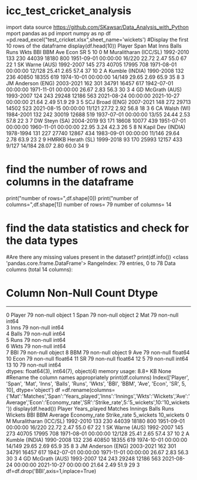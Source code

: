 # icc_test_cricket_analysis
import data source https://github.com/SKawsar/Data_Analysis_with_Python
mport pandas as pd
import numpy as np
df =pd.read_excel("test_cricket.xlsx",sheet_name='wickets')
#Display the first 10 rows of the dataframe
display(df.head(10))
Player	Span	Mat	Inns	Balls	Runs	Wkts	BBI	BBM	Ave	Econ	SR	5	10
0	M Muralitharan (ICC/SL)	1992-2010	133	230	44039	18180	800	1951-09-01 00:00:00	16/220	22.72	2.47	55.0	67	22
1	SK Warne (AUS)	1992-2007	145	273	40705	17995	708	1971-08-01 00:00:00	12/128	25.41	2.65	57.4	37	10
2	A Kumble (INDIA)	1990-2008	132	236	40850	18355	619	1974-10-01 00:00:00	14/149	29.65	2.69	65.9	35	8
3	JM Anderson (ENG)	2003-2021	162	301	34791	16457	617	1942-07-01 00:00:00	1971-11-01 00:00:00	26.67	2.83	56.3	30	3
4	GD McGrath (AUS)	1993-2007	124	243	29248	12186	563	2021-08-24 00:00:00	2021-10-27 00:00:00	21.64	2.49	51.9	29	3
5	SCJ Broad (ENG)	2007-2021	148	272	29713	14502	523	2021-08-15 00:00:00	11/121	27.72	2.92	56.8	18	3
6	CA Walsh (WI)	1984-2001	132	242	30019	12688	519	1937-07-01 00:00:00	13/55	24.44	2.53	57.8	22	3
7	DW Steyn (SA)	2004-2019	93	171	18608	10077	439	1951-07-01 00:00:00	1960-11-01 00:00:00	22.95	3.24	42.3	26	5
8	N Kapil Dev (INDIA)	1978-1994	131	227	27740	12867	434	1983-09-01 00:00:00	11/146	29.64	2.78	63.9	23	2
9	HMRKB Herath (SL)	1999-2018	93	170	25993	12157	433	9/127	14/184	28.07	2.80	60.0	34	9
# find the number of rows and columns in the dataframe
print("number of rows=",df.shape[0])
print("number of columns=",df.shape[1])
number of rows= 79
number of columns= 14
# find the data statistics and check for the data types
#Are there any missing values present in the dataset?
print(df.info())
<class 'pandas.core.frame.DataFrame'>
RangeIndex: 79 entries, 0 to 78
Data columns (total 14 columns):
 #   Column  Non-Null Count  Dtype  
---  ------  --------------  -----  
 0   Player  79 non-null     object 
 1   Span    79 non-null     object 
 2   Mat     79 non-null     int64  
 3   Inns    79 non-null     int64  
 4   Balls   79 non-null     int64  
 5   Runs    79 non-null     int64  
 6   Wkts    79 non-null     int64  
 7   BBI     79 non-null     object 
 8   BBM     79 non-null     object 
 9   Ave     79 non-null     float64
 10  Econ    79 non-null     float64
 11  SR      79 non-null     float64
 12  5       79 non-null     int64  
 13  10      79 non-null     int64  
dtypes: float64(3), int64(7), object(4)
memory usage: 8.8+ KB
None
#Rename the column names appropriately
print(df.columns)
Index(['Player',   'Span',    'Mat',   'Inns',  'Balls',   'Runs',   'Wkts',
          'BBI',    'BBM',    'Ave',   'Econ',     'SR',        5,       10],
      dtype='object')
df =df.rename(columns={'Mat':'Matches','Span':'Years_played','Inns':'Innings','Wkts':'Wickets','Ave':'Average','Econ':'Economy_rate','SR':'Strike_rate',5:'5_wickets',10:'10_wickets'})
display(df.head())
Player	Years_played	Matches	Innings	Balls	Runs	Wickets	BBI	BBM	Average	Economy_rate	Strike_rate	5_wickets	10_wickets
0	M Muralitharan (ICC/SL)	1992-2010	133	230	44039	18180	800	1951-09-01 00:00:00	16/220	22.72	2.47	55.0	67	22
1	SK Warne (AUS)	1992-2007	145	273	40705	17995	708	1971-08-01 00:00:00	12/128	25.41	2.65	57.4	37	10
2	A Kumble (INDIA)	1990-2008	132	236	40850	18355	619	1974-10-01 00:00:00	14/149	29.65	2.69	65.9	35	8
3	JM Anderson (ENG)	2003-2021	162	301	34791	16457	617	1942-07-01 00:00:00	1971-11-01 00:00:00	26.67	2.83	56.3	30	3
4	GD McGrath (AUS)	1993-2007	124	243	29248	12186	563	2021-08-24 00:00:00	2021-10-27 00:00:00	21.64	2.49	51.9	29	3
df=df.drop('BBI',axis=1,inplace=True)
